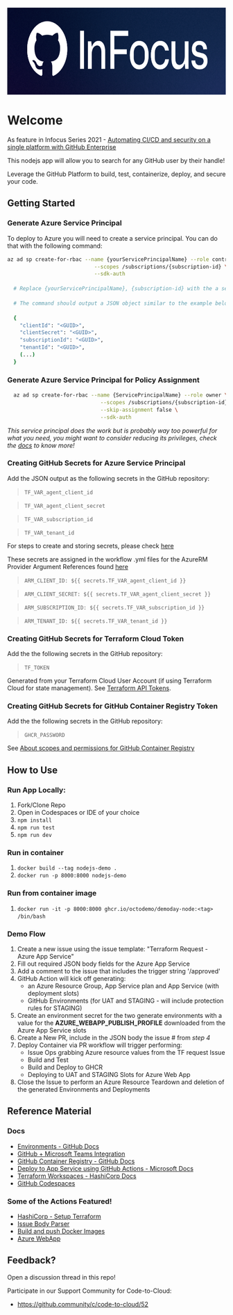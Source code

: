 <p align="center">
  <img src=".github/img/github_infocus.png" height=200  >
</p>

# Welcome

As feature in Infocus Series 2021 - [Automating CI/CD and security on a single platform with GitHub Enterprise](https://infocus.github.com/sessions/automating-ci-cd-and-security-on-a-single-platform-with-github-enterprise/)

This nodejs app will allow you to search for any GitHub user by their handle!

Leverage the GitHub Platform to build, test, containerize, deploy, and secure your code.

## Getting Started

### Generate Azure Service Principal
To deploy to Azure you will need to create a service principal. You can do that with the following command:

```sh
az ad sp create-for-rbac --name {yourServicePrincipalName} --role contributor \
                            --scopes /subscriptions/{subscription-id} \
                            --sdk-auth

  # Replace {yourServicePrincipalName}, {subscription-id} with the a service principal name and subscription id.

  # The command should output a JSON object similar to the example below

  {
    "clientId": "<GUID>",
    "clientSecret": "<GUID>",
    "subscriptionId": "<GUID>",
    "tenantId": "<GUID>",
    (...)
  }
```

### Generate Azure Service Principal for Policy Assignment

```sh
  az ad sp create-for-rbac --name {ServicePrincipalName} --role owner \
                              --scopes /subscriptions/{subscription-id} \
                              --skip-assignment false \
                              --sdk-auth
 ```

 *This service principal does the work but is probably way too powerful for what you need, you might want to consider reducing its privileges, check the [docs](https://docs.microsoft.com/en-us/cli/azure/create-an-azure-service-principal-azure-cli?view=azure-cli-latest) to know more!*
  
### Creating GitHub Secrets for Azure Service Principal
Add the JSON output as the following secrets in the GitHub repository:

> `TF_VAR_agent_client_id` 

> `TF_VAR_agent_client_secret` 

> `TF_VAR_subscription_id` 

> `TF_VAR_tenant_id` 

For steps to create and storing secrets, please check [here](https://docs.github.com/en/actions/configuring-and-managing-workflows/creating-and-storing-encrypted-secrets)

These secrets are assigned in the workflow .yml files for the AzureRM Provider Argument References found [here](https://registry.terraform.io/providers/hashicorp/azurerm/latest/docs#argument-reference)

> `ARM_CLIENT_ID: ${{ secrets.TF_VAR_agent_client_id }}`

> `ARM_CLIENT_SECRET: ${{ secrets.TF_VAR_agent_client_secret }}`

> `ARM_SUBSCRIPTION_ID: ${{ secrets.TF_VAR_subscription_id }}`

> `ARM_TENANT_ID: ${{ secrets.TF_VAR_tenant_id }}`

### Creating GitHub Secrets for Terraform Cloud Token
Add the the following secrets in the GitHub repository:

> `TF_TOKEN` 

Generated from your Terraform Cloud User Account (if using Terraform Cloud for state management). See [Terraform API Tokens](https://www.terraform.io/docs/cloud/users-teams-organizations/users.html#api-tokens).

### Creating GitHub Secrets for GitHub Container Registry Token
Add the the following secrets in the GitHub repository:

> `GHCR_PASSWORD` 

See [About scopes and permissions for GitHub Container Registry](https://docs.github.com/en/packages/guides/about-github-container-registry#about-scopes-and-permissions-for-github-container-registry)

## How to Use

### Run App Locally:

1. Fork/Clone Repo
2. Open in Codespaces or IDE of your choice
3. `npm install`
4. `npm run test`
5. `npm run dev`

### Run in container

1. `docker build --tag nodejs-demo .`
2. `docker run -p 8000:8000 nodejs-demo`

### Run from container image
1. `docker run -it -p 8000:8000 ghcr.io/octodemo/demoday-node:<tag> /bin/bash`

### Demo Flow
1. Create a new issue using the issue template: "Terraform Request - Azure App Service"
2. Fill out required JSON body fields for the Azure App Service
3. Add a comment to the issue that includes the trigger string '/approved'
4. GitHub Action will kick off generating:
    - an Azure Resource Group, App Service plan and App Service (with deployment slots)
    - GitHub Environments (for UAT and STAGING - will include protection rules for STAGING)
5. Create an environment secret for the two generate environments with a value for the **AZURE_WEBAPP_PUBLISH_PROFILE** downloaded from the Azure App Service slots
5. Create a New PR, include in the JSON body the issue # from *step 4*
6. Deploy Container via PR workflow will trigger performing:
    - Issue Ops grabbing Azure resource values from the TF request Issue
    - Build and Test 
    - Build and Deploy to GHCR 
    - Deploying to UAT and STAGING Slots for Azure Web App
8. Close the Issue to perform an Azure Resource Teardown and deletion of the generated Environments and Deployments

## Reference Material
### Docs
- [Environments - GitHub Docs](https://docs.github.com/en/free-pro-team@latest/actions/reference/environments)
- [GitHub + Microsoft Teams Integration](https://github.com/integrations/microsoft-teams)
- [GitHub Container Registry - GitHub Docs](https://docs.github.com/en/packages/guides/about-github-container-registry)
- [Deploy to App Service using GitHub Actions - Microsoft Docs](https://docs.microsoft.com/en-us/azure/app-service/deploy-github-actions?tabs=applevel)
- [Terraform Workspaces - HashiCorp Docs](https://www.terraform.io/docs/cloud/workspaces/index.html)
- [GitHub Codespaces](https://github.com/features/codespaces)

### Some of the Actions Featured!
- [HashiCorp - Setup Terraform](https://github.com/marketplace/actions/hashicorp-setup-terraform)
- [Issue Body Parser](https://github.com/marketplace/actions/issue-body-parser)
- [Build and push Docker Images](https://github.com/marketplace/actions/build-and-push-docker-images)
- [Azure WebApp](https://github.com/marketplace/actions/azure-webapp)


## Feedback?

Open a discussion thread in this repo!

Participate in our Support Community for Code-to-Cloud:

- https://github.community/c/code-to-cloud/52
